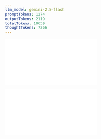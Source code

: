 ```yaml
---
llm_model: gemini-2.5-flash
promptTokens: 1274
outputTokens: 2119
totalTokens: 10659
thoughtTokens: 7266
---
```


![@](steps/prompt.d438f696.md)

![@](steps/response.4c7a1c65.md)